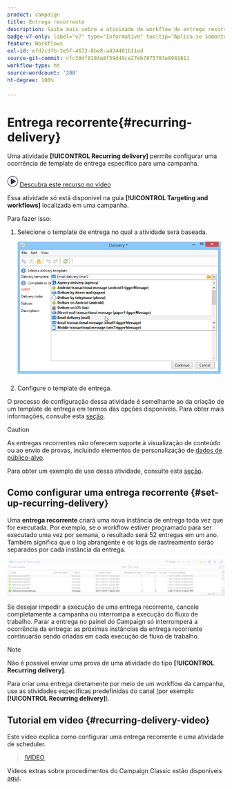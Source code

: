```yaml
---
product: campaign
title: Entrega recorrente
description: Saiba mais sobre a atividade de workflow de entrega recorrente
badge-v7-only: label="v7" type="Informative" tooltip="Aplica-se somente ao Campaign Classic v7"
feature: Workflows
exl-id: efd2cdfb-2e5f-4672-8be8-a424481b11ed
source-git-commit: cfc38df8184a8f59d49ce27eb7875783e8941611
workflow-type: ht
source-wordcount: '288'
ht-degree: 100%

---
```


# Entrega recorrente{#recurring-delivery}

Uma atividade **[!UICONTROL Recurring delivery]** permite configurar uma ocorrência de template de entrega específico para uma campanha.

![](assets/do-not-localize/how-to-video.png) [Descubra este recurso no vídeo](#recurring-delivery-video)

Essa atividade só está disponível na guia **[!UICONTROL Targeting and workflows]** localizada em uma campanha.

Para fazer isso:

1. Selecione o template de entrega no qual a atividade será baseada.

   ![](assets/recurring_delivery_001.png)

1. Configure o template de entrega.

O processo de configuração dessa atividade é semelhante ao da criação de um template de entrega em termos das opções disponíveis. Para obter mais informações, consulte esta [seção](../../delivery/using/about-templates.md).

>[!CAUTION]
>
>As entregas recorrentes não oferecem suporte à visualização de conteúdo ou ao envio de provas, incluindo elementos de personalização de [dados de público-alvo](../../workflow/using/data-life-cycle.md#target-data).

Para obter um exemplo de uso dessa atividade, consulte esta [seção](sending-a-birthday-email.md#creating-a-recurring-delivery-in-a-targeting-workflow).

## Como configurar uma entrega recorrente {#set-up-recurring-delivery}

Uma **entrega recorrente** criará uma nova instância de entrega toda vez que for executada. Por exemplo, se o workflow estiver programado para ser executado uma vez por semana, o resultado será 52 entregas em um ano. Também significa que o log abrangente e os logs de rastreamento serão separados por cada instância da entrega.

![Entrega recorrente](assets/delivery_recurring.jpg)

Se desejar impedir a execução de uma entrega recorrente, cancele completamente a campanha ou interrompa a execução do fluxo de trabalho. Parar a entrega no painel do Campaign só interromperá a ocorrência da entrega: as próximas instâncias da entrega recorrente continuarão sendo criadas em cada execução de fluxo de trabalho.

>[!NOTE]
>
>Não é possível enviar uma prova de uma atividade do tipo **[!UICONTROL Recurring delivery]**.
> 
>Para criar uma entrega diretamente por meio de um workflow da campanha, use as atividades específicas predefinidas do canal (por exemplo **[!UICONTROL Recurring delivery]**).

## Tutorial em vídeo {#recurring-delivery-video}

Este vídeo explica como configurar uma entrega recorrente e uma atividade de scheduler.

>[!VIDEO](https://video.tv.adobe.com/v/25040?quality=12)

Vídeos extras sobre procedimentos do Campaign Classic estão disponíveis [aqui](https://experienceleague.adobe.com/docs/campaign-classic-learn/tutorials/overview.html?lang=pt-BR).
